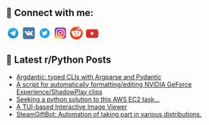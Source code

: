 ## 🔎 Connect with me:
[<img src="https://github.com/bullbesh/bullbesh/blob/main/images/Telegram.png" width="32" height="32" />](https://t.me/bullbesh)
[<img src="https://github.com/bullbesh/bullbesh/blob/main/images/VK.png" width="32" height="32" />](https://vk.com/bullbesh)
[<img src="https://github.com/bullbesh/bullbesh/blob/main/images/Twitter.png" width="32" height="32" />](https://twitter.com/bullbesh1)
[<img src="https://github.com/bullbesh/bullbesh/blob/main/images/Instagram.png" width="32" height="32" />](https://www.instagram.com/bullbesh)
[<img src="https://github.com/bullbesh/bullbesh/blob/main/images/Reddit.png" width="32" height="32" />](https://www.reddit.com/user/bullbesh)
[<img src="https://github.com/bullbesh/bullbesh/blob/main/images/YouTube.png" width="32" height="32" />](https://www.youtube.com/channel/UCtfjRs6uzgq5mfm8S06WTcg)

## 📕 Latest r/Python Posts
<!-- BLOG-POST-LIST:START -->
- [Argdantic: typed CLIs with Argparse and Pydantic](https://www.reddit.com/r/Python/comments/106lfm4/argdantic_typed_clis_with_argparse_and_pydantic/)
- [A script for automatically formatting/editing NVIDIA GeForce Experience/ShadowPlay clips](https://www.reddit.com/r/Python/comments/106lbt5/a_script_for_automatically_formattingediting/)
- [Seeking a python solution to this AWS EC2 task...](https://www.reddit.com/r/Python/comments/106l13b/seeking_a_python_solution_to_this_aws_ec2_task/)
- [A TUI-based Interactive Image Viewer](https://www.reddit.com/r/Python/comments/106kjab/a_tuibased_interactive_image_viewer/)
- [SteamGiftBot: Automation of taking part in various distributions.](https://www.reddit.com/r/Python/comments/106hzx0/steamgiftbot_automation_of_taking_part_in_various/)
<!-- BLOG-POST-LIST:END -->
